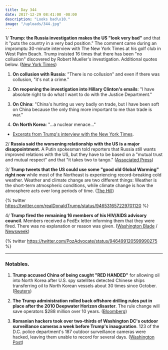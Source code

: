 ```yaml
---
title: Day 344
date: 2017-12-29 08:41:00 -08:00
description: "Looks bad\x10."
image: "/uploads/344.jpg"
---
```


1/ **Trump: the Russia investigation makes the US "look very bad"** and that it "puts the country in a very bad position." The comment came during an impromptu 30-minute interview with The New York Times at his golf club in West Palm Beach. Trump insisted 16 times that there has been "no collusion" discovered by Robert Mueller's investigation. Additional quotes below. ([New York Times](https://www.nytimes.com/2017/12/28/us/politics/trump-interview-mueller-russia-china-north-korea.html))

1. **On collusion with Russia**: "There is no collusion" and even if there was collusion, "it's not a crime."

2. **On reopening the investigation into Hillary Clinton's emails**: "I have absolute right to do what I want to do with the Justice Department."

3. **On China**: "China's hurting us very badly on trade, but I have been soft on China because the only thing more important to me than trade is war."

4. **On North Korea**: "...a nuclear menace..."

* [Excerpts from Trump's interview with the New York Times](https://www.nytimes.com/2017/12/28/us/politics/trump-interview-excerpts.html).

2/ **Russia said the worsening relationship with the US is a major disappointment**. A Putin spokesman told reporters that Russia still wants improved relations with the US, but they have to be based on a "mutual trust and mutual respect" and that "it takes two to tango." ([Associated Press](https://apnews.com/23d8d833b9a94ed9baac0c0848dcf7c1/Russia-calls-worsening-ties-with-US-a-major-disappointment))

3/ **Trump tweets that the US could use some "good old Global Warming" right now** while most of the Northeast is experiencing record-breaking cold weather. Weather and climate change are two different things: Weather is the short-term atmospheric conditions, while climate change is how the atmosphere acts over long periods of time. ([The Hill](http://thehill.com/homenews/administration/366734-trump-us-could-use-some-good-old-global-warming-to-heat-up-cold))

{% twitter https://twitter.com/realDonaldTrump/status/946531657229701120 %}

4/ **Trump fired the remaining 16 members of his HIV/AIDS advisory council**. Members received a FedEx letter informing them that they were fired. There was no explanation or reason was given. ([Washington Blade](http://www.washingtonblade.com/2017/12/28/trump-fires-members-hivaids-council/) / [Newsweek](http://www.newsweek.com/trump-fires-hivaids-council-its-entirety-fedex-letter-report-claims-763737))

{% twitter https://twitter.com/PozAdvocate/status/946499120599990275 %}

---

### Notables.

1. **Trump accused China of being caught "RED HANDED"** for allowing oil into North Korea after U.S. spy satellites detected Chinese ships transferring oil to North Korean vessels about 30 times since October. ([Reuters](https://www.reuters.com/article/us-northkorea-missiles/after-trump-criticism-china-denies-selling-oil-illicitly-to-north-korea-idUSKBN1EN0D3))

2. **The Trump administration rolled back offshore drilling rules put in place after the 2010 Deepwater Horizon disaster**. The rule change will save operators $288 million over 10 years. ([Bloomberg](https://www.bloomberg.com/news/articles/2017-12-28/trump-rolls-back-offshore-safety-rules-born-from-bp-oil-spill))

3. **Romanian hackers took over two-thirds of Washington DC's outdoor surveillance cameras a week before Trump's inauguration**. 123 of the D.C. police department's 187 outdoor surveillance cameras were hacked, leaving them unable to record for several days. ([Washington Post](https://www.washingtonpost.com/local/public-safety/romanian-hackers-took-over-dc-surveillance-cameras-just-before-presidential-inauguration-federal-prosecutors-say/2017/12/28/7a15f894-e749-11e7-833f-155031558ff4_story.html))
